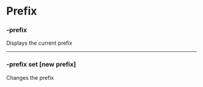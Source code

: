 # Prefix

### -prefix
Displays the current prefix

---

### -prefix set [new prefix]
Changes the prefix

